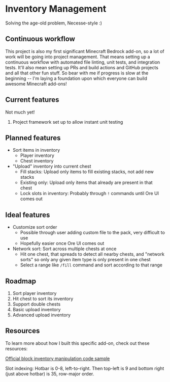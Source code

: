 # Inventory Management

Solving the age-old problem, Necesse-style :)

## Continuous workflow

This project is also my first significant Minecraft Bedrock add-on, so a lot of work will be going into project management. That means setting up a continuous workflow with automated file linting, unit tests, and integration tests. It'll also mean setting up PRs and build actions and GitHub projects and all that other fun stuff. So bear with me if progress is slow at the beginning -- I'm laying a foundation upon which everyone can build awesome Minecraft add-ons!

## Current features

Not much yet!

1. Project framework set up to allow instant unit testing

## Planned features

- Sort items in inventory
  - Player inventory
  - Chest inventory
- "Upload" inventory into current chest
  - Fill stacks: Upload only items to fill existing stacks, not add new stacks
  - Existing only: Upload only items that already are present in that chest
  - Lock slots in inventory: Probably through `!` commands until Ore UI comes out

## Ideal features

- Customize sort order
  - Possible through user adding custom file to the pack, very difficult to use
  - Hopefully easier once Ore UI comes out
- Network sort: Sort across multiple chests at once
  - Hit one chest, that spreads to detect all nearby chests, and "network sorts" so only any given item type is only present in one chest
  - Select a range like `/fill` command and sort according to that range

## Roadmap

1. Sort player inventory
1. Hit chest to sort its inventory
1. Support double chests
1. Basic upload inventory
1. Advanced upload inventory

## Resources

To learn more about how I built this specific add-on, check out these resources:

[Official block inventory manipulation code sample](https://learn.microsoft.com/en-us/minecraft/creator/scriptapi/mojang-minecraft/blockinventorycomponent#place_items_in_chestjs)

Slot indexing: Hotbar is 0-8, left-to-right. Then top-left is 9 and bottom right (just above hotbar) is 35, row-major order.
